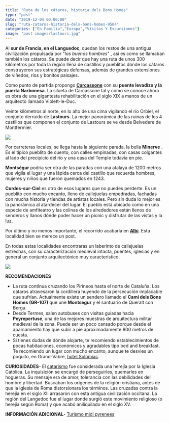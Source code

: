 ```yaml
---
title: "Ruta de los cátaros, historia dels Bons Homes"
type: "post"
date: "2019-12-04 00:00:00"
slug: "ruta-cataros-historia-dels-bons-homes-9504"
categories: ["En Familia","Europa","Visitas Y Excursiones"]
image: "post-images/lastours.jpg"
---
```


Al **sur de Francia, en el Languedoc**, quedan los restos de una antigua civilización propulsada por "*los buenos hombres*" , así es como se llamaban también los cátaros. Se puede decir que hay una ruta de unos 300 kilómetros por toda la región llena de castillos y pueblitos dónde los cátaros construyeron sus estratégicas defensas, además de grandes extensiones de viñedos, ríos y bonitos paisajes.  
  
Como punto de partida propongo [**Carcassone**](http://www.missviajes.com/la-ciudad-medieval-de-carcassone/) con su **puente levadizo y la puerta Narbonesa**. La silueta de Carcassone tal y como se conoce ahora es obra de una gigantesta rehabilitación en el siglo XIX a manos de un arquitecto llamado Violett-le-Duc.  
  
Veinte kilómetros al norte, en lo alto de una cima vigilando el río Orbiel, el conjunto derruido de **Lastours.** La mejor panorámica de las ruinas de los 4 castillos que componen el conjunto de Lastours se ve desde Belvedere de Montfermier.  
  
![](post-images/lastours.jpg)  
  
Por carreteras locales, se llega hasta la siguiente parada, la bella **Minerve** . Es el típico pueblito de cuento, con calles empinadas, con casas colgantes al lado del precipicio del río y una casa del Temple todavía en pie.  
  
**Montségur** podría ser otra de las paradas con una atalaya de 1200 metros que vigila el lugar y una lápida cerca del castillo que recuerda hombres, mujeres y niños que fueron quemados en 1243.  
  
**Cordes-sur-Ciel** es otro de esos lugares que no puedes perderte. Es un pueblito con mucho encanto, lleno de callejuelas empedradas, fachadas con mucha historia y tiendas de artistas locales. Pero sin duda lo mejor es la panorámica al atardecer del lugar. El pueblo está ubicado como en una especie de amfiteatro y las colinas de los alrededores están llenos de senderos y llanos dónde poder hacer un picnic y disfrutar de las vistas y la luz.  
  
Por último y no menos importante, el recorrido acabaría en  **[Albi](http://www.missviajes.com/albi-la-ciudad-de-toulouse-lautrec/)**. Esta localidad bien se merece un post.  
  
En todas estas localidades encontraras un laberinto de callejuelas estrechas, con su caracterización medieval intacta, puentes, iglesias y en general un conjunto arquitectónico muy característico.  
  
![](post-images/cordes.jpg)  
  
   
  
**RECOMENDACIONES**

- La ruta continua cruzando los Pirineos hasta el norte de Cataluña. Los cátaros atravesaron la cordillera huyendo de la persecución implacable que sufrían. Actualmente existe un sendero llamado el **Camí dels Bons Homes (GR-107)** que une **Montsegur** y el santuario de Queralt con Berga.
- Desde Termes, salen autobuses con visitas guiadas hacia **Peyrepertuse**, una de las mejores muestras de arquitectura militar medieval de la zona. Puede ser un poco cansado porque desde el aparcamiento hay que subir a pie aproximadamente 800 metros de cuesta.
- Si tienes dudas de dónde alojarte, te recomiendo establecimientos de pocas habitaciones, económicos y agradables tipo bed and breakfast. Te recomiendo un lugar con mucho encanto, aunque te desvies un poquito, en Grand-Vabre, [hotel Solomiac](https://www.booking.com/hotel/fr/solomiac-grand-vabre.en.html?aid=1294466&no_rooms=1&group_adults=1).

**CURIOSIDADES**- El [catarismo](http://es.wikipedia.org/wiki/C%C3%A1taro) fue considerada una herejía por la Iglesia Católica. La inquisición se encargó de perseguirles, quemarles en hogueras. Su mensaje era de amor, tolerancia con las debilidades del hombre y libertad. Buscaban los orígenes de la religión cristiana, antes de que la iglesia de Roma distorsionara los términos. Las cruzadas contra la herejía en el siglo XII arrasaron con esta antigua civilización occitana. La región del Langedoc fue el lugar donde surgió este movimiento religioso (o herejía según Roma) y que acabó aniliquilado en el siglo XV.

**INFORMACIÓN ADICIONAL**- [Turismo midi pyrenees](https://es.france.fr/es/occitania-sur-de-francia/articulo/circuito-por-los-castillos-cataros)